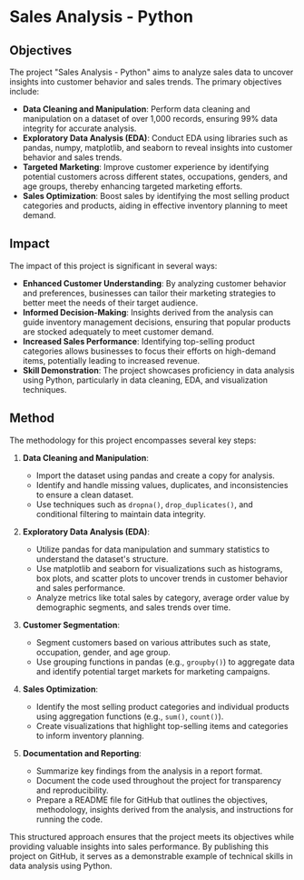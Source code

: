 # Sales Analysis - Python

## Objectives

The project "Sales Analysis - Python" aims to analyze sales data to uncover insights into customer behavior and sales trends. The primary objectives include:

- **Data Cleaning and Manipulation**: Perform data cleaning and manipulation on a dataset of over 1,000 records, ensuring 99% data integrity for accurate analysis.
- **Exploratory Data Analysis (EDA)**: Conduct EDA using libraries such as pandas, numpy, matplotlib, and seaborn to reveal insights into customer behavior and sales trends.
- **Targeted Marketing**: Improve customer experience by identifying potential customers across different states, occupations, genders, and age groups, thereby enhancing targeted marketing efforts.
- **Sales Optimization**: Boost sales by identifying the most selling product categories and products, aiding in effective inventory planning to meet demand.

## Impact

The impact of this project is significant in several ways:

- **Enhanced Customer Understanding**: By analyzing customer behavior and preferences, businesses can tailor their marketing strategies to better meet the needs of their target audience.
- **Informed Decision-Making**: Insights derived from the analysis can guide inventory management decisions, ensuring that popular products are stocked adequately to meet customer demand.
- **Increased Sales Performance**: Identifying top-selling product categories allows businesses to focus their efforts on high-demand items, potentially leading to increased revenue.
- **Skill Demonstration**: The project showcases proficiency in data analysis using Python, particularly in data cleaning, EDA, and visualization techniques.

## Method

The methodology for this project encompasses several key steps:

1. **Data Cleaning and Manipulation**:
   - Import the dataset using pandas and create a copy for analysis.
   - Identify and handle missing values, duplicates, and inconsistencies to ensure a clean dataset.
   - Use techniques such as `dropna()`, `drop_duplicates()`, and conditional filtering to maintain data integrity.

2. **Exploratory Data Analysis (EDA)**:
   - Utilize pandas for data manipulation and summary statistics to understand the dataset's structure.
   - Use matplotlib and seaborn for visualizations such as histograms, box plots, and scatter plots to uncover trends in customer behavior and sales performance.
   - Analyze metrics like total sales by category, average order value by demographic segments, and sales trends over time.

3. **Customer Segmentation**:
   - Segment customers based on various attributes such as state, occupation, gender, and age group.
   - Use grouping functions in pandas (e.g., `groupby()`) to aggregate data and identify potential target markets for marketing campaigns.

4. **Sales Optimization**:
   - Identify the most selling product categories and individual products using aggregation functions (e.g., `sum()`, `count()`).
   - Create visualizations that highlight top-selling items and categories to inform inventory planning.

5. **Documentation and Reporting**:
   - Summarize key findings from the analysis in a report format.
   - Document the code used throughout the project for transparency and reproducibility.
   - Prepare a README file for GitHub that outlines the objectives, methodology, insights derived from the analysis, and instructions for running the code.

This structured approach ensures that the project meets its objectives while providing valuable insights into sales performance. By publishing this project on GitHub, it serves as a demonstrable example of technical skills in data analysis using Python.


